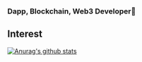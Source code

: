 ### Dapp, Blockchain, Web3 Developer👋

## Interest


[![Anurag's github stats](https://github-readme-stats.vercel.app/api?username=hyeok230)](https://github.com/anuraghazra/github-readme-stats)

<!--
**hyeok230/hyeok230** is a ✨ _special_ ✨ repository because its `README.md` (this file) appears on your GitHub profile.

Here are some ideas to get you started:

- 🔭 I’m currently working on ...
- 🌱 I’m currently learning ...
- 👯 I’m looking to collaborate on ...
- 🤔 I’m looking for help with ...
- 💬 Ask me about ...
- 📫 How to reach me: ...
- 😄 Pronouns: ...
- ⚡ Fun fact: ...
-->
